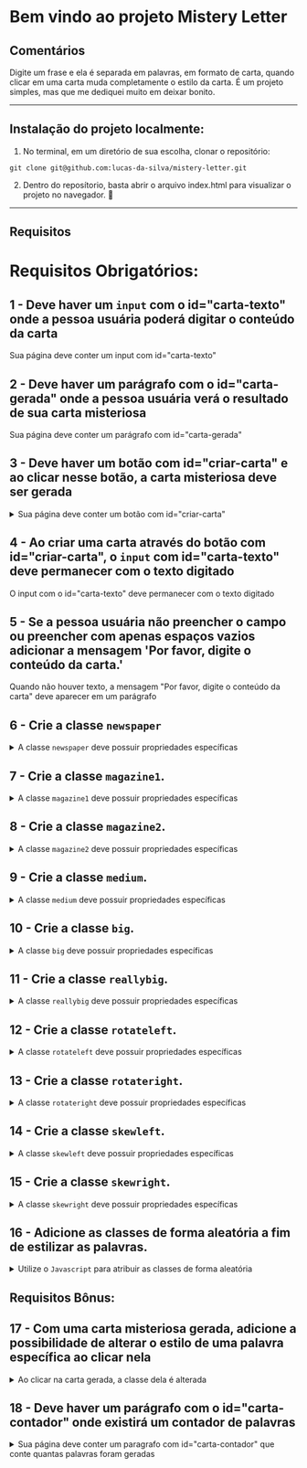 # Bem vindo ao projeto Mistery Letter

## Comentários
Digite um frase e ela é separada em palavras, em formato de carta, quando clicar em uma carta muda completamente o estilo da carta. É um projeto simples, mas que me dediquei muito em deixar bonito. 

---

## Instalação do projeto localmente:

1. No terminal, em um diretório de sua escolha, clonar o repositório:

```
git clone git@github.com:lucas-da-silva/mistery-letter.git
```

2. Dentro do reposítorio, basta abrir o arquivo index.html para visualizar o projeto no navegador. :rocket:

--- 

## Requisitos

# Requisitos Obrigatórios:

## 1 - Deve haver um `input` com o id=\"carta-texto\" onde a pessoa usuária poderá digitar o conteúdo da carta

Sua página deve conter um input com id="carta-texto"

## 2 - Deve haver um parágrafo com o id=\"carta-gerada\" onde a pessoa usuária verá o resultado de sua carta misteriosa

Sua página deve conter um parágrafo com id="carta-gerada"

## 3 - Deve haver um botão com id=\"criar-carta\" e ao clicar nesse botão, a carta misteriosa deve ser gerada

<details>
  <summary>Sua página deve conter um botão com id="criar-carta"</summary><br />

**Pontos importantes:**

* Cada palavra deve aparecer dentro de uma tag `span`.
* As tags `span` devem ser adicionadas como filhas do parágrafo que possui o id `carta-gerada`.

</details>

## 4 - Ao criar uma carta através do botão com id="criar-carta", o `input` com id="carta-texto" deve permanecer com o texto digitado

O input com o id="carta-texto" deve permanecer com o texto digitado

</details>

## 5 - Se a pessoa usuária não preencher o campo ou preencher com apenas espaços vazios adicionar a mensagem 'Por favor, digite o conteúdo da carta.'

Quando não houver texto, a mensagem "Por favor, digite o conteúdo da carta" deve aparecer em um parágrafo

## 6 - Crie a classe `newspaper`

<details>
  <summary>A classe <code>newspaper</code> deve possuir propriedades específicas</summary><br />

**Pontos importantes:**

* Defina as propriedades:
  - `background-color` com o valor `rgb(250, 235, 215)`
  - `font-family` com o valor `Times New Roman`
  - `font-weight` com o valor `700`

</details>

## 7 - Crie a classe `magazine1`.

<details>
  <summary>A classe <code>magazine1</code> deve possuir propriedades específicas</summary><br />

**Pontos importantes:**

* Defina as propriedades:
  - `background-color` com o valor `rgb(0, 128, 128)`
  - `color` com o valor `rgb(255, 255, 255)`
  - `font-family` com o valor `Verdana`
  - `font-weight` com o valor `900`
  - `text-transform` com o valor `uppercase`

</details>

## 8 - Crie a classe `magazine2`.

<details>
  <summary>A classe <code>magazine2</code> deve possuir propriedades específicas</summary><br />

**Pontos importantes:**

* Defina as propriedades:
  - `background-image` com a imagem `images/pink-pattern.png`
  - `color` com o valor `rgb(255, 0, 255)`
  - `font-family` com o valor `Verdana`
  - `font-weight` com o valor `900`

</details>

## 9 - Crie a classe `medium`.

<details>
  <summary>A classe <code>medium</code> deve possuir propriedades específicas</summary><br />

**Pontos importantes:**

* Defina as propriedades:
  - `font-size` com o valor `20px`
  - `padding` com o valor `8px`

</details>

## 10 - Crie a classe `big`.

<details>
  <summary>A classe <code>big</code> deve possuir propriedades específicas</summary><br />

**Pontos importantes:**

* Defina as propriedades:
  - `font-size` com o valor `30px`;
  - `padding` com o valor `10px`.

</details>

## 11 - Crie a classe `reallybig`.

<details>
  <summary>A classe <code>reallybig</code> deve possuir propriedades específicas</summary><br />

**Pontos importantes:**

* Defina as propriedades:
  - `font-size` com o valor `40px`;
  - `padding` com o valor `15px`.
  
</details>

## 12 - Crie a classe `rotateleft`.

<details>
  <summary>A classe <code>rotateleft</code> deve possuir propriedades específicas</summary><br />

**Pontos importantes:**

* Defina as propriedades:
  - `transform` com o valor `matrix(0.996195, -0.0871557, 0.0871557, 0.996195, 0, 0)`

</details>

## 13 - Crie a classe `rotateright`.

<details>
  <summary>A classe <code>rotateright</code> deve possuir propriedades específicas</summary><br />

**Pontos importantes:**

* Defina as propriedades:
  - `transform` com o valor `matrix(0.996195, 0.0871557, -0.0871557, 0.996195, 0, 0)`

</details>

## 14 - Crie a classe `skewleft`.

<details>
  <summary>A classe <code>skewleft</code> deve possuir propriedades específicas</summary><br />

**Pontos importantes:**

* Defina as propriedades:
  - `transform` com o valor `matrix(1, 0, 0.176327, 1, 0, 0)`;

</details>

## 15 - Crie a classe `skewright`.

<details>
  <summary>A classe <code>skewright</code> deve possuir propriedades específicas</summary><br />

**Pontos importantes:**

* Defina as propriedades:
  - `transform` com o valor `matrix(1, 0, -0.176327, 1, 0, 0)`;

</details>

## 16 - Adicione as classes de forma aleatória a fim de estilizar as palavras.

<details>
  <summary>Utilize o <code>Javascript</code> para atribuir as classes de forma aleatória</summary><br />

**Pontos importantes:**

* As classes devem ser adicionadas às tags `span` de forma **aleatória**.
* Sempre adicione mais de uma classe em uma palavra.
* Utilize as classes:
  - `newspaper`, `magazine1`, `magazine2` (Grupo estilo)
  - `medium`, `big`, `reallybig` (Grupo tamanho)
  - `rotateleft`, `rotateright` (Grupo rotação)
  - `skewleft`, `skewright` (Grupo inclinação)

* **Não** utilize mais de uma classe do mesmo grupo.
* Todas as palavras devem conter uma classe de cada grupo.
* Ou seja, se você utilizar as classes `magazine1`, `big`, `rotateleft` e `skewright` em uma palavra, as demais classes de cada grupo não devem ser usadas para essa mesma palavra. Por exemplo, do grupo estilo não seriam utilizadas as classes `newspaper` e `magazine2` pois a classe `magazine1` já está sendo utilizada.

</details>

## Requisitos Bônus:

## 17 - Com uma carta misteriosa gerada, adicione a possibilidade de alterar o estilo de uma palavra específica ao clicar nela

<details>
  <summary>Ao clicar na carta gerada, a classe dela é alterada</summary><br />

**Pontos importantes:**

* Ao clicar em uma palavra, um novo estilo **aleatório** deve ser aplicado.
* O número de mudanças deve ser ilimitado.

</details>

## 18 - Deve haver um parágrafo com o id=\"carta-contador\" onde existirá um contador de palavras

<details>
  <summary>Sua página deve conter um paragrafo com id="carta-contador" que conte quantas palavras foram geradas</summary><br />

**Pontos importantes:**

* Esse contador deve informar a quantidade de palavras presentes na carta misteriosa gerada.

</details>
